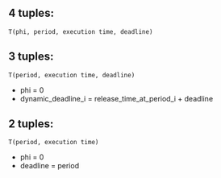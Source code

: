 ## 4 tuples:  
`T(phi, period, execution time, deadline)`  
## 3 tuples:
`T(period, execution time, deadline)`
* phi = 0
* dynamic_deadline_i = release_time_at_period_i + deadline
## 2 tuples:
`T(period, execution time)`  
* phi = 0
* deadline = period
